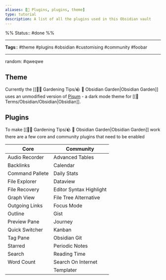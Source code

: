 ```yaml
---
aliases: [🔌 Plugins, plugins, theme]
type: tutorial
description: A list of all the plugins used in this Obsidian vault
---
```

%%
Status:: #done 
%%

---
**Tags**:: #theme #plugins #obsidian #customising #community  #foobar

---

random: #qweqwe


## Theme

Currently the [[👩‍🌾 Gardening Tips/🪨  🌳  Obsidian Garden|Obsidian Garden]] uses an unmodified version of [Pisum](https://github.com/GuangluWu/obsidian-pisum) - a dark mode theme for [[📇 Terms/Obsidian/Obsidian|Obsidian]].

## Plugins

To make [[👩‍🌾 Gardening Tips/🪨  🌳  Obsidian Garden|Obsidian Garden]] work there are a few core and community plugins that need to be enabled

| Core            | Community               |
| --------------- | ----------------------- |
| Audio Recorder  | Advanced Tables         |
| Backlinks       | Calendar                |
| Command Pallete | Daily Stats             |
| File Explorer   | Dataview                |
| File Recovery   | Editor Syntax Highlight |
| Graph View      | File Tree Alternative   |
| Outgoing Links  | Focus Mode              |
| Outline         | Gist                    |
| Preview Pane    | Journey                 |
| Quick Switcher  | Kanban                  |
| Tag Pane        | Obsidian Git            |
| Starred         | Periodic Notes          |
| Search          | Reading Time            |
| Word Count      | Search On Internet      |
|                 | Templater               |

